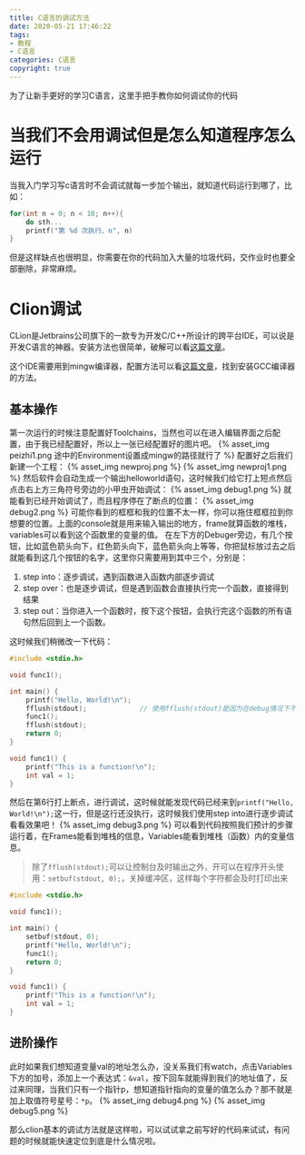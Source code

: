 ```yaml
---
title: C语言的调试方法
date: 2020-05-21 17:46:22
tags: 
- 教程
- C语言
categories: C语言
copyright: true
---
```


为了让新手更好的学习C语言，这里手把手教你如何调试你的代码

<!-- more -->

# 当我们不会用调试但是怎么知道程序怎么运行
当我入门学习写c语言时不会调试就每一步加个输出，就知道代码运行到哪了，比如：
```c
for(int n = 0; n < 10; n++){
    do sth...
    printf("第 %d 次执行、n", n)
}
```
但是这样缺点也很明显，你需要在你的代码加入大量的垃圾代码，交作业时也要全部删除，非常麻烦。

# Clion调试
CLion是Jetbrains公司旗下的一款专为开发C/C++所设计的跨平台IDE，可以说是开发C语言的神器。安装方法也很简单，破解可以看[这篇文章](/干货/Jetbrains-crack/)。

这个IDE需要用到mingw编译器，配置方法可以看[这篇文章](/C语言/C-language-learn-2/)，找到安装GCC编译器的方法。

## 基本操作

第一次运行的时候注意配置好Toolchains，当然也可以在进入编辑界面之后配置，由于我已经配置好，所以上一张已经配置好的图片吧。
{% asset_img peizhi1.png 途中的Environment设置成mingw的路径就行了 %}
配置好之后我们新建一个工程：
{% asset_img newproj.png %}
{% asset_img newproj1.png %}
然后软件会自动生成一个输出helloworld语句，这时候我们给它打上短点然后点击右上方三角符号旁边的小甲虫开始调试：
{% asset_img debug1.png %}
就能看到已经开始调试了，而且程序停在了断点的位置：
{% asset_img debug2.png %}
可能你看到的框框和我的位置不太一样，你可以拖住框框拉到你想要的位置。上面的console就是用来输入输出的地方，frame就算函数的堆栈，variables可以看到这个函数里的变量的值。
在左下方的Debuger旁边，有几个按钮，比如蓝色箭头向下，红色箭头向下，蓝色箭头向上等等，你把鼠标放过去之后就能看到这几个按钮的名字，这里你只需要用到其中三个，分别是：
1. step into：逐步调试，遇到函数进入函数内部逐步调试
2. step over：也是逐步调试，但是遇到函数会直接执行完一个函数，直接得到结果
3. step out：当你进入一个函数时，按下这个按钮，会执行完这个函数的所有语句然后回到上一个函数。

这时候我们稍微改一下代码：
```C
#include <stdio.h>

void func1();

int main() {
    printf("Hello, World!\n");
    fflush(stdout);             // 使用fflush(stdout)是因为在debug情况下不清缓冲区是不会立刻输出上一句的内容
    func1();
    fflush(stdout);
    return 0;
}

void func1() {
    printf("This is a function!\n");
    int val = 1;
}
```
然后在第6行打上断点，进行调试，这时候就能发现代码已经来到`printf("Hello, World!\n");`这一行，但是这行还没执行，这时候我们使用step into进行逐步调试看看效果吧！
{% asset_img debug3.png %}
可以看到代码按照我们预计的步骤运行着，在Frames能看到堆栈的信息，Variables能看到堆栈（函数）内的变量信息。

> 除了`fflush(stdout);`可以让控制台及时输出之外，开可以在程序开头使用：`setbuf(stdout, 0);`，关掉缓冲区，这样每个字符都会及时打印出来

```C
#include <stdio.h>

void func1();

int main() {
    setbuf(stdout, 0);
    printf("Hello, World!\n");
    func1();
    return 0;
}

void func1() {
    printf("This is a function!\n");
    int val = 1;
}
```

## 进阶操作

此时如果我们想知道变量val的地址怎么办，没关系我们有watch，点击Variables下方的加号，添加上一个表达式：`&val`，按下回车就能得到我们的地址值了，反过来同理，当我们只有一个指针p，想知道指针指向的变量的值怎么办？那不就是加上取值符号星号：`*p`。
{% asset_img debug4.png %}
{% asset_img debug5.png %}

那么clion基本的调试方法就是这样啦，可以试试拿之前写好的代码来试试，有问题的时候就能快速定位到底是什么情况啦。
